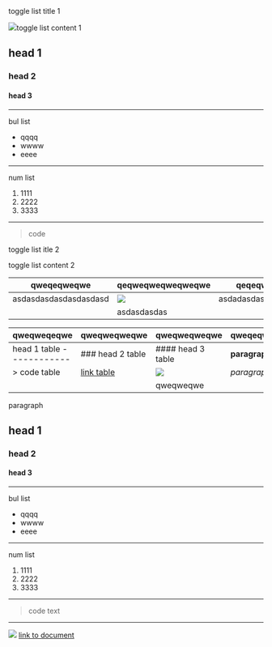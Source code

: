 <div class="toggle-list toggle-list-default"><div class="toggle-list__title">toggle list title 1</div> 

<div class="toggle-list__content"><div class="toggle-list__wrapper">

![](https://83843.cdn.cke-cs.com/S7I4jRP8224AUYEqP7im/images/62caaface17676af0dc87fceaed2980d2794c5f721201d8c.jpg)toggle list content 1

head 1
------

### head 2

#### head 3

- - - - - -

bul list

- qqqq
- wwww
- eeee

- - - - - -

num list

1. 1111
2. 2222
3. 3333

- - - - - -

> code

<div class="toggle-list toggle-list-default"><div class="toggle-list__title">toggle list itle 2</div> 

<div class="toggle-list__content"><div class="toggle-list__wrapper">

toggle list content 2

 | qweqeqweqwe | qeqweqweqweqweqwe | qeqeqweqweqweqweqw |
|---|---|---|
| asdasdasdasdasdasdasd |  ![](https://83843.cdn.cke-cs.com/S7I4jRP8224AUYEqP7im/images/c8d9e45e42422995f55c1787355bd7f8125f04535c1e7469.jpg)  | asdadasdasdasdasdsadasdasdasd |
|  | asdasdasdas |  |

 </div> 

</div> 

</div> 

</div> 

</div> 

</div> 

 | qweqweqeqwe | qweqweqweqwe | qweqweqweqwe | qweqeqweqwe |
|---|---|---|---|
| head 1 table ------------ | ### head 2 table | #### head 3 table | **paragraph** |
| > code table | [link table](https://cochorg.wn.staj.fun/organization-4-test-2-asd/challenges/org-4-chal-1/ideas/org-4-idea-test) |  ![](https://83843.cdn.cke-cs.com/S7I4jRP8224AUYEqP7im/images/492785279d071c549dd6078017593e1d9be989bfd91d19ab.jpg)  | *paragraph* |
|  |  | qweqweqwe |  |

 paragraph

head 1
------

### head 2

#### head 3

- - - - - -

bul list

- qqqq
- wwww
- eeee

- - - - - -

num list

1. 1111
2. 2222
3. 3333

- - - - - -

> code text

- - - - - -

 ![](https://83843.cdn.cke-cs.com/S7I4jRP8224AUYEqP7im/images/80b98313f4d79b3e8eacfaa34247afa0e98d5869329a18d8.jpg) [link to document](https://cochorg.wn.staj.fun/organization-4-test-2-asd/challenges/org-4-chal-1/ideas/org-4-idea-test)